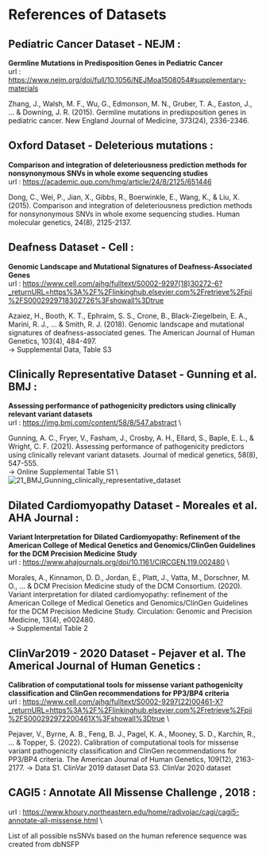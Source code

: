 
# References of Datasets

## Pediatric Cancer Dataset - NEJM :
**Germline Mutations in Predisposition Genes in Pediatric Cancer**  \
url : https://www.nejm.org/doi/full/10.1056/NEJMoa1508054#supplementary-materials

Zhang, J., Walsh, M. F., Wu, G., Edmonson, M. N., Gruber, T. A., Easton, J., ... & Downing, J. R. (2015). Germline mutations in predisposition genes in pediatric cancer. New England Journal of Medicine, 373(24), 2336-2346.

## Oxford Dataset - Deleterious mutations : 
**Comparison and integration of deleteriousness prediction methods for nonsynonymous SNVs in whole exome sequencing studies**  \
url : https://academic.oup.com/hmg/article/24/8/2125/651446

Dong, C., Wei, P., Jian, X., Gibbs, R., Boerwinkle, E., Wang, K., & Liu, X. (2015). Comparison and integration of deleteriousness prediction methods for nonsynonymous SNVs in whole exome sequencing studies. Human molecular genetics, 24(8), 2125-2137.

## Deafness Dataset - Cell :
**Genomic Landscape and Mutational Signatures of Deafness-Associated Genes** \
url : https://www.cell.com/ajhg/fulltext/S0002-9297(18)30272-6?_returnURL=https%3A%2F%2Flinkinghub.elsevier.com%2Fretrieve%2Fpii%2FS0002929718302726%3Fshowall%3Dtrue

Azaiez, H., Booth, K. T., Ephraim, S. S., Crone, B., Black-Ziegelbein, E. A., Marini, R. J., ... & Smith, R. J. (2018). Genomic landscape and mutational signatures of deafness-associated genes. The American Journal of Human Genetics, 103(4), 484-497. \
 -> Supplemental Data, Table S3

 ## Clinically Representative Dataset - Gunning et al. BMJ  :
 **Assessing performance of pathogenicity predictors using clinically relevant variant datasets** \
 url : https://jmg.bmj.com/content/58/8/547.abstract \
 
 Gunning, A. C., Fryer, V., Fasham, J., Crosby, A. H., Ellard, S., Baple, E. L., & Wright, C. F. (2021). Assessing performance of pathogenicity predictors using clinically relevant variant datasets. Journal of medical genetics, 58(8), 547-555. \
  -> Online Supplemental Table S1 \ 
![21_BMJ_Gunning_clinically_representative_dataset](https://github.com/user-attachments/assets/bbaee5f4-bc6a-4d2e-8fb7-bd1e3cd02ee3)

  ## Dilated Cardiomyopathy Dataset - Moreales et al. AHA Journal :
  **Variant Interpretation for Dilated Cardiomyopathy: Refinement of the American College of Medical Genetics and Genomics/ClinGen Guidelines for the DCM Precision Medicine Study** \
  url : https://www.ahajournals.org/doi/10.1161/CIRCGEN.119.002480 \

 Morales, A., Kinnamon, D. D., Jordan, E., Platt, J., Vatta, M., Dorschner, M. O., ... & DCM Precision Medicine study of the DCM Consortium. (2020). Variant interpretation for dilated cardiomyopathy: refinement of the American College of Medical Genetics    and Genomics/ClinGen Guidelines for the DCM Precision Medicine Study. Circulation: Genomic and Precision Medicine, 13(4), e002480. \
  -> Supplemental Table 2
## ClinVar2019 - 2020 Dataset - Pejaver et al. The Americal Journal of Human Genetics : 
**Calibration of computational tools for missense variant pathogenicity classification and ClinGen recommendations for PP3/BP4 criteria** \
url : https://www.cell.com/ajhg/fulltext/S0002-9297(22)00461-X?_returnURL=https%3A%2F%2Flinkinghub.elsevier.com%2Fretrieve%2Fpii%2FS000292972200461X%3Fshowall%3Dtrue \

Pejaver, V., Byrne, A. B., Feng, B. J., Pagel, K. A., Mooney, S. D., Karchin, R., ... & Topper, S. (2022). Calibration of computational tools for missense variant pathogenicity classification and ClinGen recommendations for PP3/BP4 criteria. The American Journal of Human Genetics, 109(12), 2163-2177.
 -> Data S1. ClinVar 2019 dataset
    Data S3. ClinVar 2020 dataset 

## CAGI5 : Annotate All Missense Challenge , 2018 :
url : https://www.khoury.northeastern.edu/home/radivojac/cagi/cagi5-annotate-all-missense.html \

List of all possible nsSNVs based on the human reference sequence was created from dbNSFP
